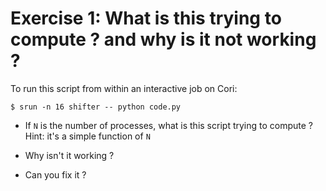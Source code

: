 # Exercise 1: What is this trying to compute ? and why is it not working ?

To run this script from within an interactive job on Cori:
```
$ srun -n 16 shifter -- python code.py
```

 - If `N` is the number of processes, what is this script trying to compute ?  
  Hint: it's a simple function of `N`

 - Why isn't it working ?

 - Can you fix it ?

